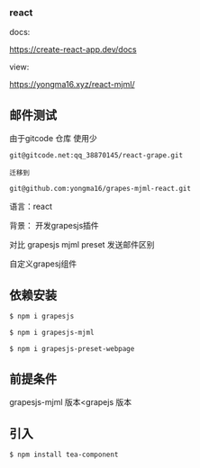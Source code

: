 ### react
docs:

https://create-react-app.dev/docs

view:

https://yongma16.xyz/react-mjml/

## 邮件测试
由于gitcode 仓库 使用少
```
git@gitcode.net:qq_38870145/react-grape.git

迁移到

git@github.com:yongma16/grapes-mjml-react.git
```



语言：react

背景： 开发grapesjs插件

对比 grapesjs mjml preset 发送邮件区别

自定义grapesj组件

## 依赖安装

```bash
$ npm i grapesjs
```

```bash
$ npm i grapesjs-mjml
```

```bash
$ npm i grapesjs-preset-webpage
```

## 前提条件

grapesjs-mjml 版本<grapejs 版本

## 引入
```bash
$ npm install tea-component
```
